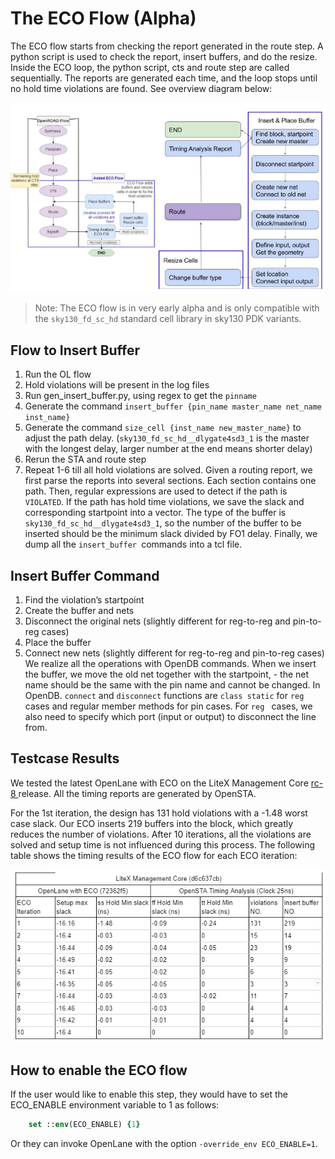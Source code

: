 # The ECO Flow (Alpha)
The ECO flow starts from checking the report generated in the route step. A python script is used to check the report, insert buffers, and do the resize. Inside the ECO loop, the python script, cts and route step are called sequentially.  The reports are generated each time, and the loop stops until no hold time violations are found. See overview diagram below:

![image](../../_static/eco_flow.png)

> Note: The ECO flow is in very early alpha and is only compatible with the `sky130_fd_sc_hd` standard cell library in sky130 PDK variants.

## Flow to Insert Buffer
1. Run the OL flow 
2. Hold violations will be present in the log files 
3. Run gen_insert_buffer.py, using regex to get the `pinname`
4. Generate the command `insert_buffer {pin_name master_name net_name inst_name}`
5. Generate the command `size_cell {inst_name new_master_name}` to adjust the path delay. (`sky130_fd_sc_hd__dlygate4sd3_1` is the master with the longest delay, larger number at the end means shorter delay)
6. Rerun the STA and route step
7. Repeat 1-6 till all hold violations are solved.
Given a routing report, we first parse the reports into several sections. Each section contains one path. Then, regular expressions are used to detect if the path is `VIOLATED`. If the path has hold time violations, we save the slack and corresponding startpoint into a vector.  The type of the buffer is `sky130_fd_sc_hd__dlygate4sd3_1`, so the number of the buffer to be inserted should be the minimum slack divided by FO1 delay. Finally, we dump all the `insert_buffer `commands into a tcl file.

## Insert Buffer Command
1. Find the violation’s startpoint
2. Create the buffer and nets
3. Disconnect the original nets (slightly different for reg-to-reg and pin-to-reg cases)
4. Place the buffer
5. Connect new nets (slightly different for reg-to-reg and pin-to-reg cases)
We realize all the operations with OpenDB commands. When we insert the buffer, we move the old net together with the startpoint, - the net name should be the same with the pin name and cannot be changed. In OpenDB. `connect` and `disconnect` functions are `class static` for `reg` cases and regular member methods for pin cases. For `reg ` cases, we also need to specify which port (input or output) to disconnect the line from.

## Testcase Results
We tested the latest OpenLane with ECO on the LiteX Management Core [rc-8 ](https://github.com/efabless/caravel_mgmt_soc_litex/releases/tag/rc-8) release. All the timing reports are generated by OpenSTA. 

For the 1st iteration, the design has 131 hold violations with a -1.48 worst case slack. Our ECO inserts 219 buffers into the block, which greatly reduces the number of violations. After 10 iterations, all the violations are solved and setup time is not influenced during this process.
The following table shows the timing results of the ECO flow for each ECO iteration:


![image](../../_static/eco_results.png)


## How to enable the ECO flow
If the user would like to enable this step, they would have to set the ECO_ENABLE environment variable to 1 as follows:

```tcl
    set ::env(ECO_ENABLE) {1}
```

Or they can invoke OpenLane with the option `-override_env ECO_ENABLE=1`.
